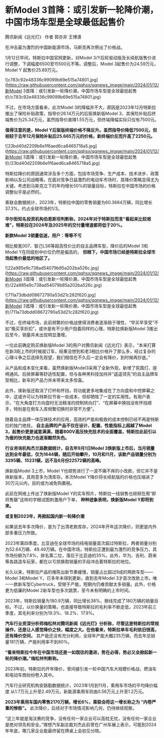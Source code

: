# 新Model 3首降：或引发新一轮降价潮，中国市场车型是全球最低起售价

腾讯新闻《远光灯》 作者 郭亦非 王博潇

在冲击最为激烈的中国新能源市场，马斯克再次祭出了价格战。

1月12日早间，特斯拉中国官网更新，对Model 3/Y后轮驱动版及长续航版售价进行调整，下调幅度6500至15500元不等。调整后，Model
3起售价为24.59万元，Model Y 起售价25.89万元。

![c783c92e48336c99099b69e515a74801.jpg](https://raw.githubusercontent.com/qqhsx/qqnews_image/main/2024/01/12/新Model 3首降：或引发新一轮降价潮，中国市场车型是全球最低起售价/c783c92e48336c99099b69e515a74801.jpg)

不过，在市场方面看来，此次Model 3的降幅并不大，原因是2023年12月特斯拉推出了保险补贴政策，指导价26.14万元的后驱焕新版Model
3，其保险补贴后终端售价为25.34万元，虽然指导价直降1.55万元，但终端降幅实际只仅有7500元。

**值得注意的是，Model
Y后驱版终端价格不降反升。虽然指导价降低7500元，但相较于去年12月保险补贴后25.665万元的价格，新终端价反而升高了2250元。**

![23bd40d2209b6e1f6aed6ca8465718a5.jpg](https://raw.githubusercontent.com/qqhsx/qqnews_image/main/2024/01/12/新Model 3首降：或引发新一轮降价潮，中国市场车型是全球最低起售价/23bd40d2209b6e1f6aed6ca8465718a5.jpg)

特斯拉降价的原因通常涉及多个方面，包括市场竞争、生产成本、技术进步、政策影响以及公司战略等。在面对竞争日益激烈的电动车市场时，其降价策略显得尤为关键。考虑到马斯克立下的年均增长50%的销量目标，特斯拉在中国市场的价格调整似乎是必然的。

乘联会数据统计，2023年，特斯拉中国的零售销量为60.3664万辆，同比增长37.3%，约占全球市场的1/3。

**华尔街知名投资机构伯恩斯坦判断称，2024年对于特斯拉而言“看起来比较艰难”，特斯拉在2024年及2025年的交付量增速都将低于20%。**

**新款Model 3销量低迷，用户：等等不亏**

相比极氪007、智己LS6等超高性价比的自主品牌车型，降价后的Model 3和Model Y在同级别中价位仍然是偏高的，
**但眼下，中国市场已经是特斯拉全球市场起售价最低的地区了。**

![22a985e9c738ad54079b85a202ba526c.jpg](https://raw.githubusercontent.com/qqhsx/qqnews_image/main/2024/01/12/新Model 3首降：或引发新一轮降价潮，中国市场车型是全球最低起售价/22a985e9c738ad54079b85a202ba526c.jpg)

![711a73dbdd08672790a53d21c282f620.jpg](https://raw.githubusercontent.com/qqhsx/qqnews_image/main/2024/01/12/新Model 3首降：或引发新一轮降价潮，中国市场车型是全球最低起售价/711a73dbdd08672790a53d21c282f620.jpg)

不过，在终端市场，此前频繁的价格战使得消费者逐渐趋于理性，“早买早享受”不如“晚买享折扣”，或许是有不少用户抱着同样的心理，特斯拉焕新版Model
3推出后至今，销量并未出现明显激增。

一位此前确定购买焕新版Model
3的用户对腾讯新闻《远光灯》表示，“本来打算在新3刚上市的时候就订车，结果没想到和老3相比价格升了那么多，经过复杂的心理斗争之后选择先观望，我们相信在不久后一定会有降价，到时候再抄底。”

从产品和成本变化来看，虽然焕新版Model3采用了全新外观，新增了氛围灯、座椅通风、后排屏幕等舒适性配置，但与各种黑科技加持并“遥遥领先”的自主品牌车型相比，新车的产品力并未带来太多惊喜。

此外，焕新版还取消了灯杆和怀挡，将功能更多地集成在了方向盘和中控屏幕之中，这或许可以为特斯拉节省一些成本，但却牺牲了一定的实用性。有用户表示，“在大角度打方向盘时无法精准的控制转向灯”、“在屏幕中换挡没有怀挡顺手，特别是在倒车入库频繁切换时非常不方便”。

随着自主品牌一体压铸技术的应用，高效的产能和极致的成本控制已经不再是特斯拉的独门绝技。 **自主品牌的产品不仅在设计、配置、性能指标上超越了Model
3，起售价更是诚意满满，随着800V高压快充技术的全面覆盖，特斯拉此前引以为傲的快充能力也逐渐黯然失色。**

**行业咨询机构杰兰路数据统计，自去年9月1日Model
3焕新版上市后，当月销量达到全年最低，仅为1644辆，随后开始攀升，10月和11月，该款产品销量分别为3295辆、15231辆，远不及6月份22572辆的高峰。**

焕新版Model 3上市，Model Y也顺势进行了一波不痛不痒的小改款，但它并不是焕新版本，其用意多为清库存。本次Model
Y降价将长续航版的价格也压缩进了30万元以内，目的或为减免购置税。

此前在网络上传出了焕新版Model Y的实车照片，特斯拉一线销售也频频在用“即将售罄”这样的字眼试图刺激用户下单， **种种迹象表明，焕新版Model
Y即将到来。**

**或复制2023年，再掀起国内新一轮降价潮**

如果说去年多次降价，是为了出清老款库存，2024年开年这次降价，则更是内外部多重压力所致。

2023年第四季度，比亚迪在全球市场的纯电销量首次超过特斯拉，两者销量分别为52.64万辆、49.49万辆。在中国市场，特斯拉正遭到最为激烈的竞争压力，其市场份额为7.8%，排名第二位，落后于比亚迪的35%。此外，华为、吉利、蔚来等各路造车玩家，都在以亏损换取销量的手段冲击着特斯拉的地位。

长久以来，特斯拉产品的推陈出新节奏缓慢，销量占比超过9成的两款车型——Model 3和Model Y，已多年未得到更新，直到去年Model
3才首次改款上市。唯一一款新车型Cybertruck，受限于产能，短期内仍难贡献太多销量。此外，价格更为低廉的Model
2新车型也多次跳票，至今未有明确的上市时间。

2023年，特斯拉销量为180.9万辆，同比增长38%，擦线完成了180万辆的销量目标。不过，以价换量的策略，也直接导致特斯拉的毛利率不断走低，2023年前三季度，其毛利率分别为19.3%、18.2%、17.9%。

**汽车行业资深分析师梅松林对腾讯新闻《远光灯》分析称，尽管这是特斯拉的常规操作，还是让人感觉降价之快，幅度之大。在他看来，特斯拉单车毛利依旧很高，还有降价空间，**
其产能还没有充分利用，全球年产能大概235万辆，而去年总销量181万辆，产能利用率不到80%。

**“看来特斯拉今年在中国市场还是一如既往的激进，势在必得，势必又会掀起新一轮的降价潮。”梅松林判断称。**

2023年初，特斯拉的开年降价，曾间接引发一轮中国汽车大规模价格战，燃油车和电动车商纷纷卷入其中。

汽车行业研究机构安路勤数据统计，2023年1月到11月，乘用车市场的平均降价幅度
从1.7万元上升至2.49万元，新能源乘用车则由0.56万元上升至1.2万元。

**2023年乘用车国内零售2170万辆，增长6%，乘联会将这一增长称之为 “内卷严重的惨胜”。** 此次降价，后续对于市场情况影响几何，仍待继续观察。

“这三年就是淘汰赛的竞争，没有任何一家企业可以高枕无忧，没有任何一家企业是绝对领先和安全。”理想汽车副总裁刘杰此前曾在广州车展上表示，可能到2024年年底，哪几家企业能最终留在牌桌上会初见分晓。

